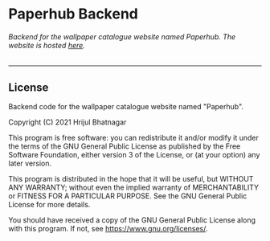 # Paperhub Backend

###### Backend for the wallpaper catalogue website named Paperhub. The website is hosted [here](https://paperhub.aviusx.dev "here").

---

## License

Backend code for the wallpaper catalogue website named "Paperhub".

Copyright (C) 2021  Hrijul Bhatnagar

This program is free software: you can redistribute it and/or modify
it under the terms of the GNU General Public License as published by
the Free Software Foundation, either version 3 of the License, or
(at your option) any later version.

This program is distributed in the hope that it will be useful,
but WITHOUT ANY WARRANTY; without even the implied warranty of
MERCHANTABILITY or FITNESS FOR A PARTICULAR PURPOSE.  See the
GNU General Public License for more details.

You should have received a copy of the GNU General Public License
along with this program.  If not, see <https://www.gnu.org/licenses/>.
